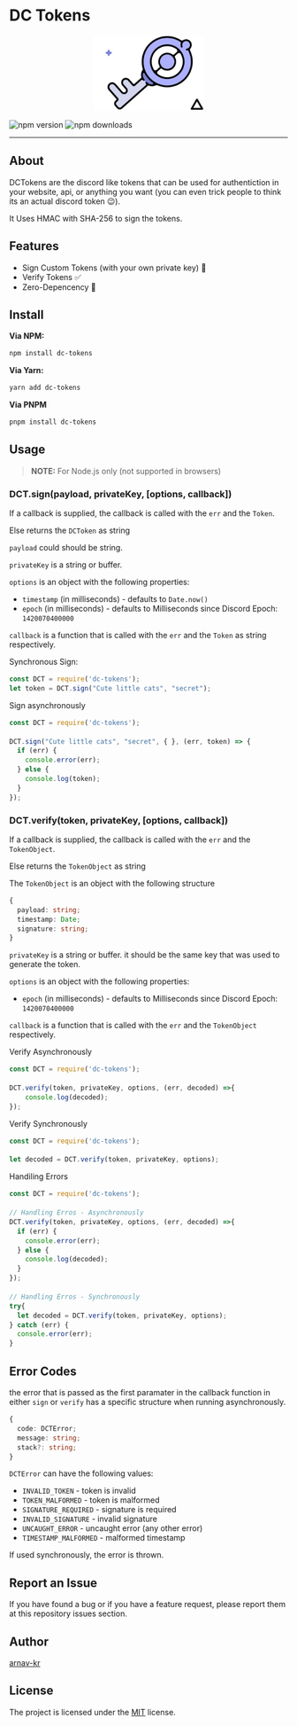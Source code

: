 # DC Tokens

<p align="center"><img src="https://raw.githubusercontent.com/arnav-kr/DC-Tokens/main/images/DCT.svg" width="200px" /></p>

![npm version](https://img.shields.io/npm/v/dc-tokens.svg?maxAge=3600)
![npm downloads](https://img.shields.io/npm/dt/dc-tokens.svg?maxAge=3600)

---

## About

DCTokens are the discord like tokens that can be used for authentiction in your website, api, or anything you want (you can even trick people to think its an actual discord token 😉).

It Uses HMAC with SHA-256 to sign the tokens.

## Features
* Sign Custom Tokens (with your own private key) 📝
* Verify Tokens ✅
* Zero-Depencency 💪

## Install

**Via NPM:**

```bash
npm install dc-tokens
```

**Via Yarn:**

```bash
yarn add dc-tokens
```

**Via PNPM**
  
```bash
pnpm install dc-tokens
```

## Usage

> **NOTE:** For Node.js only (not supported in browsers)

### DCT.sign(payload, privateKey, [options, callback])

If a callback is supplied, the callback is called with the `err` and the `Token`.

Else returns the `DCToken` as string

`payload` could should be string.

`privateKey` is a string or buffer.

`options` is an object with the following properties:
  * `timestamp` (in milliseconds) - defaults to `Date.now()`
  * `epoch` (in milliseconds) - defaults to Milliseconds since Discord Epoch: `1420070400000`

`callback` is a function that is called with the `err` and the `Token` as string respectively.

Synchronous Sign:

```js
const DCT = require('dc-tokens');
let token = DCT.sign("Cute little cats", "secret");
```

Sign asynchronously
  
```js
const DCT = require('dc-tokens');

DCT.sign("Cute little cats", "secret", { }, (err, token) => {
  if (err) {
    console.error(err);
  } else {
    console.log(token);
  }
});
```

### DCT.verify(token, privateKey, [options, callback])

If a callback is supplied, the callback is called with the `err` and the `TokenObject`.

Else returns the `TokenObject` as string

The `TokenObject` is an object with the following structure

```ts
{
  payload: string;
  timestamp: Date;
  signature: string;
}
```

`privateKey` is a string or buffer. it should be the same key that was used to generate the token.

`options` is an object with the following properties:
  * `epoch` (in milliseconds) - defaults to Milliseconds since Discord Epoch: `1420070400000`

`callback` is a function that is called with the `err` and the `TokenObject` respectively.

Verify Asynchronously
  
```js
const DCT = require('dc-tokens');

DCT.verify(token, privateKey, options, (err, decoded) =>{
    console.log(decoded);
});
```

Verify Synchronously
  
```js
const DCT = require('dc-tokens');

let decoded = DCT.verify(token, privateKey, options);
```

Handiling Errors

```js
const DCT = require('dc-tokens');

// Handling Erros - Asynchronously
DCT.verify(token, privateKey, options, (err, decoded) =>{
  if (err) {
    console.error(err);
  } else {
    console.log(decoded);
  }
});

// Handling Erros - Synchronously
try{
  let decoded = DCT.verify(token, privateKey, options);
} catch (err) {
  console.error(err);
}
```

## Error Codes

the error that is passed as the first paramater in the callback function in either `sign` or `verify` has a specific structure when running asynchronously.

```ts
{
  code: DCTError;
  message: string;
  stack?: string;
}
```

`DCTError` can have the following values:
* `INVALID_TOKEN` - token is invalid
* `TOKEN_MALFORMED` - token is malformed
* `SIGNATURE_REQUIRED` - signature is required
* `INVALID_SIGNATURE` - invalid signature
* `UNCAUGHT_ERROR` - uncaught error (any other error)
* `TIMESTAMP_MALFORMED` - malformed timestamp

If used synchronously, the error is thrown.

## Report an Issue 

If you have found a bug or if you have a feature request, please report them at this repository issues section.

## Author

[arnav-kr](https://github.com/arnav-kr)

## License

The project is licensed under the [MIT](https://github.com/arnav-kr/DC-Tokens/blob/main/LICENSE) license.